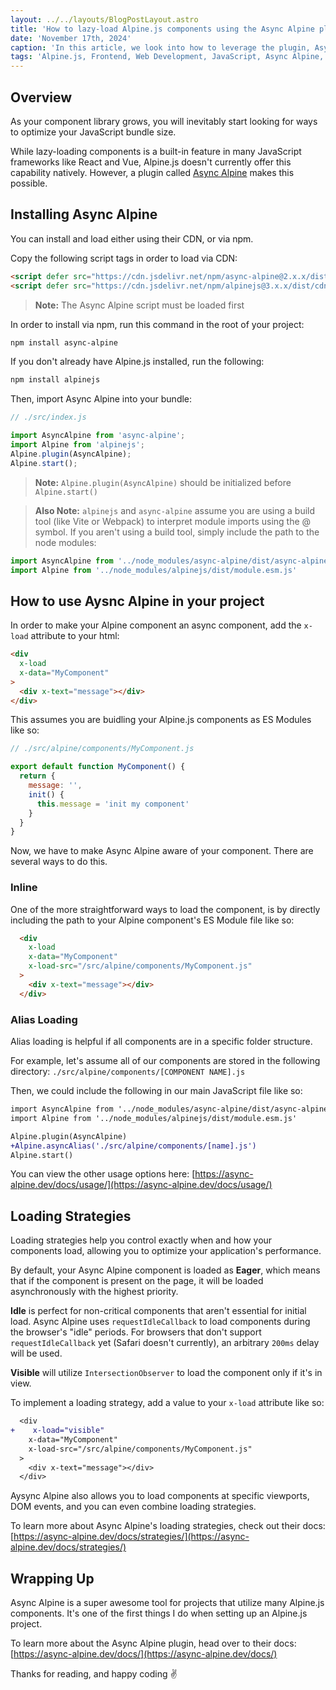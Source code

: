 ```yaml
---
layout: ../../layouts/BlogPostLayout.astro
title: 'How to lazy-load Alpine.js components using the Async Alpine plugin'
date: 'November 17th, 2024'
caption: 'In this article, we look into how to leverage the plugin, Async Alpine, in order to lazy-load Alpine.js components.'
tags: 'Alpine.js, Frontend, Web Development, JavaScript, Async Alpine, Alpine Plugins, Lazy-Loading'
---
```


## Overview
As your component library grows, you will inevitably start looking for ways to optimize your JavaScript bundle size.

While lazy-loading components is a built-in feature in many JavaScript frameworks like React and Vue, Alpine.js doesn't currently offer this capability natively. However, a plugin called [Async Alpine](https://async-alpine.dev/) makes this possible.

## Installing Async Alpine
You can install and load either using their CDN, or via npm.

Copy the following script tags in order to load via CDN:
```html
<script defer src="https://cdn.jsdelivr.net/npm/async-alpine@2.x.x/dist/async-alpine.script.js"></script>
<script defer src="https://cdn.jsdelivr.net/npm/alpinejs@3.x.x/dist/cdn.min.js"></script>
```

>**Note:** The Async Alpine script must be loaded first

In order to install via npm, run this command in the root of your project:
```bash
npm install async-alpine
```

If you don't already have Alpine.js installed, run the following:
```bash
npm install alpinejs
```

Then, import Async Alpine into your bundle:
```javascript
// ./src/index.js

import AsyncAlpine from 'async-alpine';
import Alpine from 'alpinejs';
Alpine.plugin(AsyncAlpine);
Alpine.start();
```

>**Note:** `Alpine.plugin(AsyncAlpine)` should be initialized before `Alpine.start()`

>**Also Note:** `alpinejs` and `async-alpine` assume you are using a build tool (like Vite or Webpack) to interpret module imports using the @ symbol. If you aren't using a build tool, simply include the path to the node modules: 
```javascript
import AsyncAlpine from '../node_modules/async-alpine/dist/async-alpine.esm.js'
import Alpine from '../node_modules/alpinejs/dist/module.esm.js'
```

## How to use Aysnc Alpine in your project
In order to make your Alpine component an async component, add the `x-load` attribute to your html:
```html
<div
  x-load
  x-data="MyComponent"
>
  <div x-text="message"></div>
</div>
```

This assumes you are buidling your Alpine.js components as ES Modules like so:
```javascript
// ./src/alpine/components/MyComponent.js

export default function MyComponent() {
  return {
    message: '',
    init() {
      this.message = 'init my component'
    }
  }
}
```

Now, we have to make Async Alpine aware of your component. There are several ways to do this.

### Inline
One of the more straightforward ways to load the component, is by directly including the path to your Alpine component's ES Module file like so:
```html
  <div
    x-load
    x-data="MyComponent"
    x-load-src="/src/alpine/components/MyComponent.js"
  >
    <div x-text="message"></div>
  </div>
```

### Alias Loading
Alias loading is helpful if all components are in a specific folder structure.

For example, let's assume all of our components are stored in the following directory: `./src/alpine/components/[COMPONENT NAME].js`

Then, we could include the following in our main JavaScript file like so:
```diff
import AsyncAlpine from '../node_modules/async-alpine/dist/async-alpine.esm.js'
import Alpine from '../node_modules/alpinejs/dist/module.esm.js'

Alpine.plugin(AsyncAlpine)
+Alpine.asyncAlias('./src/alpine/components/[name].js')
Alpine.start()
```

You can view the other usage options here: [https://async-alpine.dev/docs/usage/](https://async-alpine.dev/docs/usage/)

## Loading Strategies
Loading strategies help you control exactly when and how your components load, allowing you to optimize your application's performance. 

By default, your Async Alpine component is loaded as **Eager**, which means that if the component is present on the page, it will be loaded asynchronously with the highest priority.

**Idle** is perfect for non-critical components that aren't essential for initial load. Async Alpine uses `requestIdleCallback` to load components during the browser's "idle" periods. For browsers that don't support `requestIdleCallback` yet (Safari doesn't currently), an arbitrary `200ms` delay will be used.

**Visible** will utilize `IntersectionObserver` to load the component only if it's in view. 

To implement a loading strategy, add a value to your `x-load` attribute like so:
```diff
  <div
+    x-load="visible"
    x-data="MyComponent"
    x-load-src="/src/alpine/components/MyComponent.js"
  >
    <div x-text="message"></div>
  </div>
```

Aysync Alpine also allows you to load components at specific viewports, DOM events, and you can even combine loading strategies.  

To learn more about Async Alpine's loading strategies, check out their docs: [https://async-alpine.dev/docs/strategies/](https://async-alpine.dev/docs/strategies/)


## Wrapping Up
Async Alpine is a super awesome tool for projects that utilize many Alpine.js components. It's one of the first things I do when setting up an Alpine.js project. 

To learn more about the Async Alpine plugin, head over to their docs: [https://async-alpine.dev/docs/](https://async-alpine.dev/docs/)

Thanks for reading, and happy coding ✌️